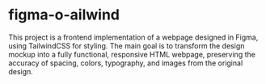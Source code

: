 # figma-o-ailwind
This project is a frontend implementation of a webpage designed in Figma, using TailwindCSS for styling. The main goal is to transform the design mockup into a fully functional, responsive HTML webpage, preserving the accuracy of spacing, colors, typography, and images from the original design.
